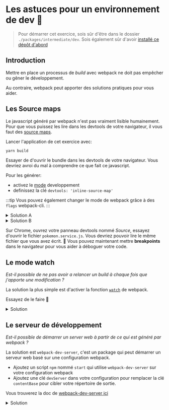 # Les astuces pour un environnement de dev :rocket:

> Pour démarrer cet exercice, sois sûr d'être dans le dossier `./packages/intermediate/dev`.
> Sois également sûr d'avoir [installé ce dépôt d'abord](../README.md#install)

## Introduction

Mettre en place un processus de _build_ avec webpack ne doit pas empêcher ou gêner le développement.

Au contraire, webpack peut apporter des solutions pratiques pour vous aider.

## Les Source maps

Le javascript généré par webpack n'est pas vraiment lisible humainement.
Pour que vous puissez les lire dans les devtools de votre navigateur, il vous faut des [source maps](https://developer.mozilla.org/en-US/docs/Tools/Debugger/How_to/Use_a_source_map).

Lancer l'application de cet exercice avec:

```bash
yarn build
```

Essayer de d'ouvrir le bundle dans les devtools de votre navigateur. Vous devriez avroi du mal à comprendre ce que fait ce javascript.

Pour les générer:

- activez le [mode](https://webpack.js.org/concepts/mode) developpement
- definissez la clé `devtools: 'inline-source-map'`

:::tip
Vous pouvez également changer le mode de webpack grâce à des `flags` webpack-cli.
:::

<details>
<summary>Solution A</summary>

```js{5,6}
const path = require("path");
const HtmlWebpackPlugin = require("html-webpack-plugin");

module.exports = {
  mode: "development",
  devtool: "inline-source-map",
  entry: "./src/main.js", // The source module of our dependency graph
  output: {
    // Configuration of what we tell webpack to generate (here, a ./dist/main.js file)
    filename: "main.bundle.js",
    path: path.resolve(__dirname, "dist")
  },
  module: {
    rules: [
      {
        test: /\.jpg$/,
        use: [
          {
            loader: "file-loader",
            options: {
              outputPath: "assets",
              publicPath: "dist/assets"
            }
          }
        ]
      },
      {
        test: /\.css$/,
        use: ["style-loader", "css-loader"]
      }
    ]
  },
  plugins: [
    new HtmlWebpackPlugin({
      template: "./src/index.html"
    })
  ]
};
```

</details>

<details>
<summary>Solution B</summary>

```json{20}
{
  "name": "@intermediate/dev",
  "version": "1.0.0",
  "license": "MIT",
  "private": true,
  "dependencies": {
    "bulma": "^0.7.2",
    "lodash": "^4.17.11"
  },
  "devDependencies": {
    "webpack": "^4.28.4",
    "webpack-cli": "^3.2.1",
    "file-loader": "^3.0.1",
    "css-loader": "^2.1.0",
    "style-loader": "^0.23.1",
    "html-webpack-plugin": "^3.2.0",
    "clean-webpack-plugin": "^1.0.0"
  },
  "scripts": {
    "build": "webpack --progress --mode development --devtool inline-source-map"
  }
}
```

</details>

Sur Chrome, ouvrez votre panneau devtools nommé _Source_, essayez d'ouvrir le fichier `pokemon.service.js`.
Vous devriez pouvoir lire le même fichier que vous avez écrit. :tada:
Vous pouvez maintenant mettre **breakpoints** dans le navigateur pour vous aider à déboguer votre code.

## Le mode watch

_Est-il possible de ne pas avoir a relancer un build à chaque fois que j'apporte une modification ?_

La solution la plus simple est d'activer la fonction [`watch`](https://webpack.js.org/configuration/watch/) de webpack.

Essayez de le faire :muscle:

<details>
<summary>Solution</summary>

```json{20}
{
  "name": "@intermediate/dev",
  "version": "1.0.0",
  "license": "MIT",
  "private": true,
  "dependencies": {
    "bulma": "^0.7.2",
    "lodash": "^4.17.11"
  },
  "devDependencies": {
    "webpack": "^4.28.4",
    "webpack-cli": "^3.2.1",
    "file-loader": "^3.0.1",
    "css-loader": "^2.1.0",
    "style-loader": "^0.23.1",
    "html-webpack-plugin": "^3.2.0",
    "clean-webpack-plugin": "^1.0.0"
  },
  "scripts": {
    "build": "webpack --progress --mode development --devtool inline-source-map --watch"
  }
}
```

</details>

## Le serveur de développement

_Est-il possible de démarrer un server web à partir de ce qui est généré par webpack ?_

La solution est `webpack-dev-server`, c'est un package qui peut démarrer un serveur web basé sur une configuration webpack.

- Ajoutez un script `npm` nommé `start` qui utilise `webpack-dev-server` sur votre configuration webpack
- Ajoutez une clé `devServer` dans votre configuration pour remplacer la clé `contentBase` pour cibler votre répertoire de sortie.

Vous trouverez la doc de [webpack-dev-server ici](https://webpack.js.org/configuration/dev-server/)

<details>
<summary>Solution</summary>

```js{5-7}
const path = require("path");
const HtmlWebpackPlugin = require("html-webpack-plugin");

module.exports = {
  devServer: {
    contentBase: "./dist"
  },
  entry: "./src/main.js", // The source module of our dependency graph
  output: {
    // Configuration of what we tell webpack to generate (here, a ./dist/main.js file)
    filename: "main.bundle.js",
    path: path.resolve(__dirname, "dist")
  },
  module: {
    rules: [
      {
        test: /\.jpg$/,
        use: [
          {
            loader: "file-loader",
            options: {
              outputPath: "assets",
              publicPath: "dist/assets"
            }
          }
        ]
      },
      {
        test: /\.css$/,
        use: ["style-loader", "css-loader"]
      }
    ]
  },
  plugins: [
    new HtmlWebpackPlugin({
      template: "./src/index.html"
    })
  ]
};
```

</details>
